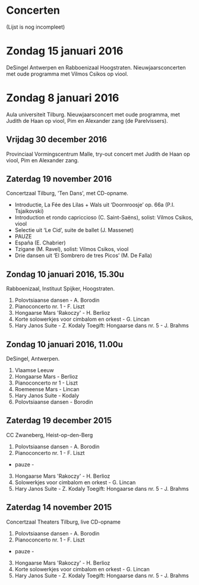 # Concerten

(Lijst is nog incompleet)

# Zondag 15 januari 2016
DeSingel Antwerpen en Rabboenizaal Hoogstraten. Nieuwjaarsconcerten met oude programma met Vilmos Csikos op viool.

# Zondag 8 januari 2016
Aula universiteit Tilburg. Nieuwjaarsconcert met oude programma, met Judith de Haan op viool, Pim en Alexander zang (de Parelvissers).

## Vrijdag 30 december 2016
Provinciaal Vormingscentrum Malle, try-out concert met Judith de Haan op viool, Pim en Alexander zang.

## Zaterdag 19 november 2016
Concertzaal Tilburg, 'Ten Dans', met CD-opname.

* Introductie, La Fée des Lilas + Wals uit ‘Doornroosje’ op. 66a (P.I. Tsjaikovski)
* Introduction et rondo capriccioso (C. Saint-Saëns), solist: Vilmos Csikos, viool
* Selectie uit ‘Le Cid’, suite de ballet (J. Massenet)
* PAUZE
* España (E. Chabrier)
* Tzigane (M. Ravel), solist: Vilmos Csikos, viool
* Drie dansen uit ‘El Sombrero de tres Picos’ (M. De Falla)

## Zondag 10 januari 2016, 15.30u
Rabboenizaal, Instituut Spijker, Hoogstraten.

1. Polovtsiaanse dansen - A. Borodin
2. Pianoconcerto nr. 1 - F. Liszt
3. Hongaarse Mars 'Rakoczy' - H. Berlioz
4. Korte solowerkjes voor cimbalom en orkest - G. Lincan
5. Hary Janos Suite - Z. Kodaly
Toegift: Hongaarse dans nr. 5 - J. Brahms

## Zondag 10 januari 2016, 11.00u
DeSingel, Antwerpen.

1. Vlaamse Leeuw
2. Hongaarse Mars - Berlioz
3. Pianoconcerto nr 1 - Liszt
4. Roemeense Mars - Lincan
5. Hary Janos Suite - Kodaly
6. Polovtsiaanse dansen - Borodin

## Zaterdag 19 december 2015
CC Zwaneberg, Heist-op-den-Berg

1. Polovtsiaanse dansen - A. Borodin
2. Pianoconcerto nr. 1 - F. Liszt
- pauze - 
3. Hongaarse Mars 'Rakoczy' - H. Berlioz
4. Solowerkjes voor cimbalom en orkest - G. Lincan
5. Hary Janos Suite - Z. Kodaly
Toegift: Hongaarse dans nr. 5 - J. Brahms

## Zaterdag 14 november 2015
Concertzaal Theaters Tilburg, live CD-opname

1. Polovtsiaanse dansen - A. Borodin
2. Pianoconcerto nr. 1 - F. Liszt
- pauze - 
3. Hongaarse Mars 'Rakoczy' - H. Berlioz
4. Korte solowerkjes voor cimbalom en orkest - G. Lincan
5. Hary Janos Suite - Z. Kodaly
Toegift: Hongaarse dans nr. 5 - J. Brahms
